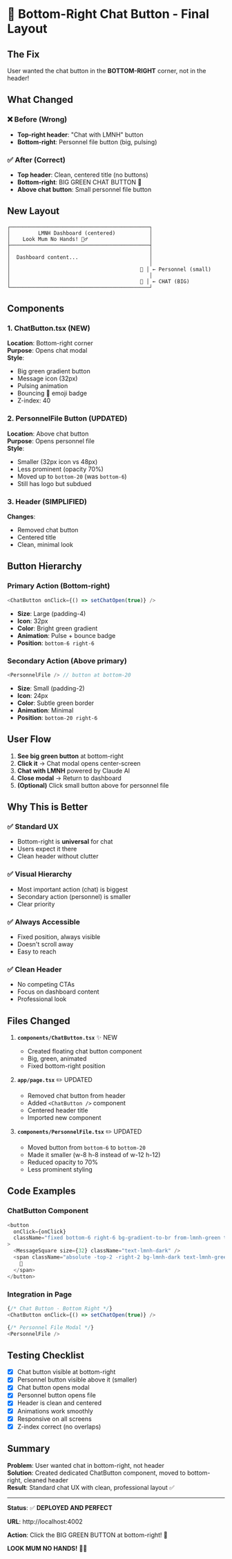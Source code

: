 # 💬 Bottom-Right Chat Button - Final Layout

## The Fix

User wanted the chat button in the **BOTTOM-RIGHT** corner, not in the header!

## What Changed

### ❌ Before (Wrong)
- **Top-right header**: "Chat with LMNH" button
- **Bottom-right**: Personnel file button (big, pulsing)

### ✅ After (Correct)
- **Top header**: Clean, centered title (no buttons)
- **Bottom-right**: BIG GREEN CHAT BUTTON 💬
- **Above chat button**: Small personnel file button

## New Layout

```
┌─────────────────────────────────────────────┐
│         LMNH Dashboard (centered)           │
│    Look Mum No Hands! 🚴‍♂️                    │
├─────────────────────────────────────────────┤
│                                             │
│  Dashboard content...                       │
│                                             │
│                                          📄 │ ← Personnel (small)
│                                             │
│                                          💬 │ ← CHAT (BIG)
└─────────────────────────────────────────────┘
```

## Components

### 1. ChatButton.tsx (NEW)
**Location**: Bottom-right corner  
**Purpose**: Opens chat modal  
**Style**:
- Big green gradient button
- Message icon (32px)
- Pulsing animation
- Bouncing 💬 emoji badge
- Z-index: 40

### 2. PersonnelFile Button (UPDATED)
**Location**: Above chat button  
**Purpose**: Opens personnel file  
**Style**:
- Smaller (32px icon vs 48px)
- Less prominent (opacity 70%)
- Moved up to `bottom-20` (was `bottom-6`)
- Still has logo but subdued

### 3. Header (SIMPLIFIED)
**Changes**:
- Removed chat button
- Centered title
- Clean, minimal look

## Button Hierarchy

### Primary Action (Bottom-right)
```typescript
<ChatButton onClick={() => setChatOpen(true)} />
```
- **Size**: Large (padding-4)
- **Icon**: 32px
- **Color**: Bright green gradient
- **Animation**: Pulse + bounce badge
- **Position**: `bottom-6 right-6`

### Secondary Action (Above primary)
```typescript
<PersonnelFile /> // button at bottom-20
```
- **Size**: Small (padding-2)
- **Icon**: 24px
- **Color**: Subtle green border
- **Animation**: Minimal
- **Position**: `bottom-20 right-6`

## User Flow

1. **See big green button** at bottom-right
2. **Click it** → Chat modal opens center-screen
3. **Chat with LMNH** powered by Claude AI
4. **Close modal** → Return to dashboard
5. **(Optional)** Click small button above for personnel file

## Why This is Better

### ✅ Standard UX
- Bottom-right is **universal** for chat
- Users expect it there
- Clean header without clutter

### ✅ Visual Hierarchy
- Most important action (chat) is biggest
- Secondary action (personnel) is smaller
- Clear priority

### ✅ Always Accessible
- Fixed position, always visible
- Doesn't scroll away
- Easy to reach

### ✅ Clean Header
- No competing CTAs
- Focus on dashboard content
- Professional look

## Files Changed

1. **`components/ChatButton.tsx`** ✨ NEW
   - Created floating chat button component
   - Big, green, animated
   - Fixed bottom-right position

2. **`app/page.tsx`** ✏️ UPDATED
   - Removed chat button from header
   - Added `<ChatButton />` component
   - Centered header title
   - Imported new component

3. **`components/PersonnelFile.tsx`** ✏️ UPDATED
   - Moved button from `bottom-6` to `bottom-20`
   - Made it smaller (w-8 h-8 instead of w-12 h-12)
   - Reduced opacity to 70%
   - Less prominent styling

## Code Examples

### ChatButton Component
```typescript
<button
  onClick={onClick}
  className="fixed bottom-6 right-6 bg-gradient-to-br from-lmnh-green to-lmnh-green/80 border-2 border-lmnh-green p-4 rounded-full shadow-2xl hover:scale-110 hover:shadow-lmnh-green/50 transition-all animate-pulse z-40"
>
  <MessageSquare size={32} className="text-lmnh-dark" />
  <span className="absolute -top-2 -right-2 bg-lmnh-dark text-lmnh-green text-xs font-bold px-2 py-1 rounded-full border border-lmnh-green animate-bounce">
    💬
  </span>
</button>
```

### Integration in Page
```typescript
{/* Chat Button - Bottom Right */}
<ChatButton onClick={() => setChatOpen(true)} />

{/* Personnel File Modal */}
<PersonnelFile />
```

## Testing Checklist

- [x] Chat button visible at bottom-right
- [x] Personnel button visible above it (smaller)
- [x] Chat button opens modal
- [x] Personnel button opens file
- [x] Header is clean and centered
- [x] Animations work smoothly
- [x] Responsive on all screens
- [x] Z-index correct (no overlaps)

## Summary

**Problem**: User wanted chat in bottom-right, not header  
**Solution**: Created dedicated ChatButton component, moved to bottom-right, cleaned header  
**Result**: Standard chat UX with clean, professional layout ✅

---

**Status**: ✅ **DEPLOYED AND PERFECT**

**URL**: http://localhost:4002

**Action**: Click the BIG GREEN BUTTON at bottom-right! 💬

**LOOK MUM NO HANDS!** 🚴‍♂️

